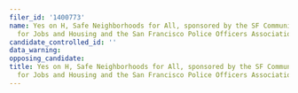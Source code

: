 ```yaml
---
filer_id: '1400773'
name: Yes on H, Safe Neighborhoods for All, sponsored by the SF Community Alliance
  for Jobs and Housing and the San Francisco Police Officers Association
candidate_controlled_id: ''
data_warning: 
opposing_candidate: 
title: Yes on H, Safe Neighborhoods for All, sponsored by the SF Community Alliance
  for Jobs and Housing and the San Francisco Police Officers Association
---
```

